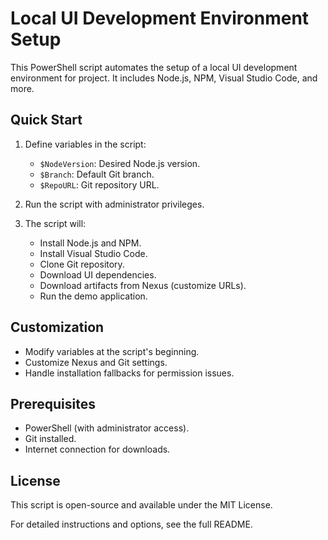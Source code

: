 # Local UI Development Environment Setup

This PowerShell script automates the setup of a local UI development environment for project. It includes Node.js, NPM, Visual Studio Code, and more.

## Quick Start

1. Define variables in the script:
   - `$NodeVersion`: Desired Node.js version.
   - `$Branch`: Default Git branch.
   - `$RepoURL`: Git repository URL.

2. Run the script with administrator privileges.

3. The script will:
   - Install Node.js and NPM.
   - Install Visual Studio Code.
   - Clone Git repository.
   - Download UI dependencies.
   - Download artifacts from Nexus (customize URLs).
   - Run the demo application.

## Customization

- Modify variables at the script's beginning.
- Customize Nexus and Git settings.
- Handle installation fallbacks for permission issues.

## Prerequisites

- PowerShell (with administrator access).
- Git installed.
- Internet connection for downloads.

## License

This script is open-source and available under the MIT License.

For detailed instructions and options, see the full README.
